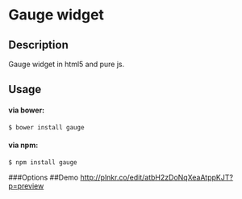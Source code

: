 # Gauge widget
## Description
Gauge widget in html5 and pure js.
## Usage
#### via bower:
```
$ bower install gauge
```
#### via npm:
```
$ npm install gauge
```
###Options
##Demo 
http://plnkr.co/edit/atbH2zDoNqXeaAtppKJT?p=preview
